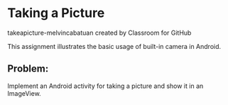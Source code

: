 # Taking a Picture

takeapicture-melvincabatuan created by Classroom for GitHub

This assignment illustrates the basic usage of built-in camera in Android.


## Problem:

Implement an Android activity for taking a picture and show it in an ImageView.   


